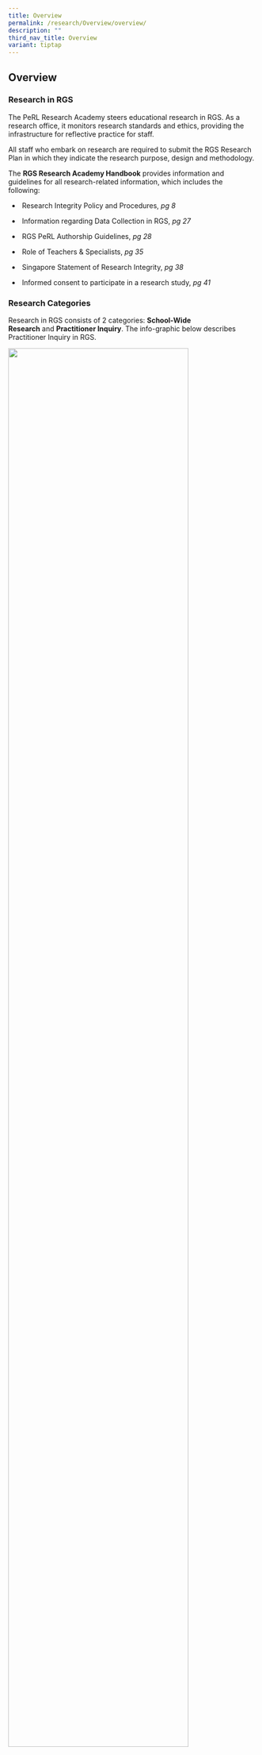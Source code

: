 ```yaml
---
title: Overview
permalink: /research/Overview/overview/
description: ""
third_nav_title: Overview
variant: tiptap
---
```

<h2>Overview</h2>
<h3><strong>Research in RGS</strong></h3>
<p>The PeRL Research Academy steers educational research in RGS. As a research
office, it monitors research standards and ethics, providing the infrastructure
for reflective practice for staff.</p>
<p>All staff who embark on research are required to submit the RGS Research
Plan in which they indicate the research purpose, design and methodology.</p>
<p>The&nbsp;<strong>RGS Research Academy Handbook</strong>&nbsp;provides
information and guidelines for all research-related information, which
includes the following:&nbsp;&nbsp;</p>
<ul data-tight="true" class="tight">
<li>
<p>&nbsp;Research Integrity Policy and Procedures,&nbsp;<em>pg 8</em>
</p>
</li>
<li>
<p>&nbsp;Information regarding Data Collection in RGS,&nbsp;<em>pg 27</em>
</p>
</li>
<li>
<p>&nbsp;RGS PeRL Authorship Guidelines,&nbsp;<em>pg 28</em>
</p>
</li>
<li>
<p>&nbsp;Role of Teachers &amp; Specialists,&nbsp;<em>pg 35</em>
</p>
</li>
<li>
<p>&nbsp;Singapore Statement of Research Integrity,&nbsp;<em>pg 38</em>
</p>
</li>
<li>
<p>&nbsp;Informed consent to participate in a research study,&nbsp;<em>pg 41</em>
</p>
</li>
</ul>
<h3><strong>Research Categories</strong></h3>
<p>Research in RGS consists of 2 categories:&nbsp;<strong>School-Wide Research</strong>&nbsp;and&nbsp;<strong>Practitioner Inquiry</strong>.
The info-graphic below describes Practitioner Inquiry in RGS.</p>
<div class="isomer-image-wrapper">
<img style="width:85%" height="auto" width="100%" src="/images/A guide to rpactitioner inquiry in RGS_Poster _final.jpg">
</div>
<hr>
<h3><strong>School-Wide Research Projects</strong></h3>
<p>PeRL-conducted School-Wide Research focuses on:</p>
<ul data-tight="true" class="tight">
<li>
<p>Curriculum design</p>
</li>
<li>
<p>Instructional approaches</p>
</li>
<li>
<p>Assessment</p>
</li>
<li>
<p>Professional Practice</p>
</li>
</ul>
<p>The following projects were conducted by the PeRL Research team:</p>
<p><strong>1 .</strong>&nbsp;&nbsp;&nbsp;<strong>Insights from Teachers’ Perspectives on Blended Learning in a Secondary School in Singapore: An Exploratory Study</strong>
</p>
<p><strong>Impact: </strong>This study supports the school-wide adoption
of the Blended Learning pedagogical approach and the findings inform the
school’s professional learning plans. Findings from this case study have
shown that teachers have a strong and positive mindset towards Blended
Learning. The findings also sheds light on the areas of strength and areas
for growth in teacher readiness for Blended Learning. Recommendations are
put forth to address the challenges faced by teachers.</p>
<p><strong>2.&nbsp; &nbsp; The Role of a Professional Learning Community in Informing Teacher Practice: A Case Study in Raffles Girls School (2016 - 2018)</strong>&nbsp;</p>
<p><strong>Impact:</strong>&nbsp;The research on the professional learning
community in RGS, known as the Professional Learning Space (PLS),&nbsp;showed
that&nbsp;the PLS has the strongest effect in developing teachers' assessment
literacy and curriculum design knowledge and skills. However, the findings
also highlighted the untapped potential of the PLS,&nbsp;such as in addressing
student learning needs through collective review of practices and facilitating&nbsp;teachers'
responsiveness to student learning. Based on the findings, the investigators
are actively&nbsp;engaging members of the staff to leverage the PLS for
more review practices which center on the evidence of student learning,
such as through the sharing of knowledge&nbsp;gained from practitioner
inquiry, discussing classroom practices with a student-centered perspective,
and utilizing student data to support classroom decision-making.&nbsp;</p>
<p><strong>More information about PeRL-conducted School-Wide Research can be found&nbsp;<a href="/research/Overview/perl-swr/" rel="noopener noreferrer nofollow" target="_blank">here</a>.</strong>
</p>
<h3><strong>Practitioner Inquiry Projects</strong></h3>
<p>Teachers in RGS embark on Practitioner Inquiry projects to inform their
practice across diverse areas of disciplines and interests. There are protocols
to guide teachers embarking on Practitioner Inquiry projects and a PeRL
member is attached to each project to ensure that the teacher-researcher's
needs are met throughout the duration of the project.</p>
<p>The following are examples of Practitioner Inquiry projects that have
been completed by RGS teachers:</p>
<p><strong>1 .&nbsp;&nbsp; Mathematics Comprehension: Engaging students in Thinking about Mathematics&nbsp;(2021)</strong>
</p>
<p><u>Benefit to Practice:</u>&nbsp;In learning mathematics, the ability
to read and comprehend mathematical content materials is an essential skill
to deepen conceptual understanding, enable effective problem solving and
support independent learning. The findings illuminate the effects of building
mathematical comprehension skills on students’ attitudes towards Mathematics
learning.</p>
<p><strong>2 .&nbsp;Music, of Cause! Giving students a voice within and beyond the classroom&nbsp;&nbsp;&nbsp;(2014)</strong>
</p>
<p><u>Benefit to Practice:</u>&nbsp;The research allowed for a more rigorous
use of data / feedback (students, staff and SD team) in evaluating the
RICE Programme. Conclusions provide targeted focus on what went well, the
key areas to be improved and recommendations for RICE 2015.</p>
<p><strong>3.</strong>&nbsp;&nbsp;&nbsp;&nbsp;<strong>The Value of Class Participation as an Assessment Tool in the English Language Classroom&nbsp; (2013)</strong>
</p>
<p><u>Benefit to Practice:</u> Our investigative team was awarded the ELIS
Research Fund. Embarking on a Practitioner Inquiry honed our skills in
classroom research. The opportunity to present our findings at the ELIS
Conference 2015 was priceless. The discussions with fellow educators on
how we could further refine our existing assessment practices were truly
enriching.</p>
<p></p>
<p>The list of Practitioner Inquiry projects conducted over the past five
years can be found&nbsp;<a href="/research-projects/research-projects-list/2023-research/" rel="noopener noreferrer nofollow" target="_blank">here</a>.</p>
